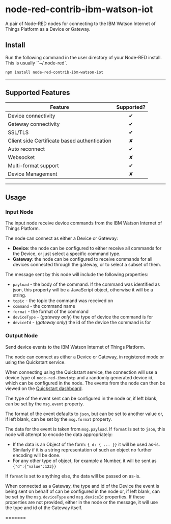node-red-contrib-ibm-watson-iot
===============================

A pair of Node-RED nodes for connecting to the IBM Watson Internet of Things Platform
as a Device or Gateway.

## Install

Run the following command in the user directory of your Node-RED install. This is
usually ``~/.node-red`.

```
npm install node-red-contrib-ibm-watson-iot
```
----

Supported Features
------------------

| Feature   |      Supported?      |
|----------|:-------------:|
| Device connectivity |  &#10004; |
| Gateway connectivity |    &#10004; |
| SSL/TLS | &#10004; |
| Client side Certificate based authentication | &#10008; |
| Auto reconnect | &#10004; |
| Websocket | &#10008; |
| Multi-format support | &#10004; |
| Device Management | &#10008; |

----

## Usage

### Input Node

The input node receive device commands from the IBM Watson Internet of Things Platform.

The node can connect as either a Device or Gateway:

  - **Device**: the node can be configured to either receive all commands for
      the Device, or just select a specific command type.
  - **Gateway**: the node can be configured to receive commands for all devices
      connected through the gateway, or to select a subset of them.

The message sent by this node will include the following properties:

   - `payload` - the body of the command. If the command was identified as json,
    this property will be a JavaScript object, otherwise it will be a string.
   - `topic` - the topic the command was received on
   - `command` - the command name
   - `format` - the format of the command
   - `deviceType` - (*gateway only*) the type of device the command is for
   - `deviceId` - (*gateway only*) the id of the device the command is for


### Output Node

Send device events to the IBM Watson Internet of Things Platform.

The node can connect as either a Device or Gateway, in registered mode or using
the Quickstart service.

When connecting using the Quickstart service, the connection will use a device
type of `node-red-ibmwiotp` and a randomly generated device id, which can be
configured in the node. The events from the node can then be viewed on the [Quickstart dashboard](https://quickstart.internetofthings.ibmcloud.com/).

The type of the event sent can be configured in the node or, if left blank, can
be set by the `msg.event` property.

The format of the event defaults to `json`, but can be set to another value or,
if left blank, can be set by the `msg.format` property.

The data for the event is taken from `msg.payload`. If `format` is set to `json`,
this node will attempt to encode the data appropriately:

  - If the data is an Object of the form: `{ d: { ... }}` it will be used as-is.
    Similarly if it is a string representation of such an object no further
    encoding will be done.
  - For any other type of object, for example a Number, it will be sent as `{"d":{"value":123}}`

If `format` is set to anything else, the data will be passed on as-is.

When connected as a Gateway, the type and id of the Device the event is being
sent on behalf of can be configured in the node or, if left blank, can be set by
the `msg.deviceType` and `msg.deviceId` properties. If these properties are not
provided, either in the node or the message, it will use the type and id of the
Gateway itself.

=======
